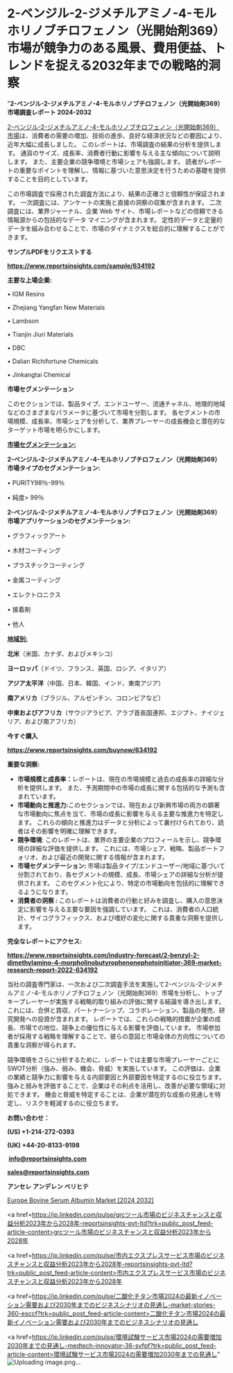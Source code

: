 # 2-ベンジル-2-ジメチルアミノ-4-モルホリノブチロフェノン（光開始剤369）市場が競争力のある風景、費用便益、トレンドを捉える2032年までの戦略的洞察

"<strong>2-ベンジル-2-ジメチルアミノ-4-モルホリノブチロフェノン（光開始剤369） 市場調査レポート 2024-2032</strong>

<a href=https://www.reportsinsights.com/sample/634192>2-ベンジル-2-ジメチルアミノ-4-モルホリノブチロフェノン（光開始剤369） 市場</a>は、消費者の需要の増加、技術の進歩、良好な経済状況などの要因により、近年大幅に成長しました。 このレポートは、市場調査の結果の分析を提供します。 通貨のサイズ、成長率、消費者行動に影響を与える主な傾向について説明します。 また、主要企業の競争環境と市場シェアも強調します。 読者がレポートの重要なポイントを理解し、情報に基づいた意思決定を行うための基礎を提供することを目的としています。

この市場調査で採用された調査方法により、結果の正確さと信頼性が保証されます。 一次調査には、アンケートの実施と直接の洞察の収集が含まれます。 二次調査には、業界ジャーナル、企業 Web サイト、市場レポートなどの信頼できる情報源からの包括的なデータ マイニングが含まれます。 定性的データと定量的データを組み合わせることで、市場のダイナミクスを総合的に理解することができます。

<strong><b>サンプルPDFをリクエストする</b></strong>

<a href=https://www.reportsinsights.com/sample/634192><strong><u>https://www.reportsinsights.com/sample/634192</u></strong></a>

<strong>主要な上場企業:</strong>

• IGM Resins

• Zhejiang Yangfan New Materials

• Lambson

• Tianjin Jiuri Materials

• DBC

• Dalian Richifortune Chemicals

• Jinkangtai Chemical

<strong>市場セグメンテーション</strong>

このセクションでは、製品タイプ、エンドユーザー、流通チャネル、地理的地域などのさまざまなパラメータに基づいて市場を分割します。 各セグメントの市場規模、成長率、市場シェアを分析して、業界プレーヤーの成長機会と潜在的なターゲット市場を明らかにします。

<strong><u>市場セグメンテーション</u></strong><strong><u>:</u></strong>

<strong>2-ベンジル-2-ジメチルアミノ-4-モルホリノブチロフェノン（光開始剤369） 市場タイプのセグメンテーション:</strong>

• PURITY98％-99％

• 純度> 99％

<strong>2-ベンジル-2-ジメチルアミノ-4-モルホリノブチロフェノン（光開始剤369） 市場アプリケーションのセグメンテーション:</strong>

• グラフィックアート

• 木材コーティング

• プラスチックコーティング

• 金属コーティング

• エレクトロニクス

• 接着剤

• 他人

<strong><u>地域別</u></strong><strong><u>:</u></strong>

<strong>北米</strong>（米国、カナダ、およびメキシコ）

<strong>ヨーロッパ</strong>（ドイツ、フランス、英国、ロシア、イタリア）

<strong>アジア太平洋</strong>（中国、日本、韓国、インド、東南アジア）

<strong>南アメリカ</strong>（ブラジル、アルゼンチン、コロンビアなど）

<strong>中東およびアフリカ</strong>（サウジアラビア、アラブ首長国連邦、エジプト、ナイジェリア、および南アフリカ）

<strong>今すぐ購入</strong>

<a href=https://www.reportsinsights.com/buynow/634192><strong><u>https://www.reportsinsights.com/buynow/634192</u></strong></a>

<strong>重要な洞察:</strong>
<ul>
  <li><strong>市場規模と成長率：</strong>レポートは、現在の市場規模と過去の成長率の詳細な分析を提供します。 また、予測期間中の市場の成長に関する包括的な予測も含まれています。</li>
  <li><strong>市場動向と推進力:</strong>このセクションでは、現在および新興市場の両方の顕著な市場動向に焦点を当て、市場の成長に影響を与える主要な推進力を特定します。 これらの傾向と推進力はデータと分析によって裏付けられており、読者はその影響を明確に理解できます。</li>
  <li><strong>競争環境</strong>: このレポートは、業界の主要企業のプロフィールを示し、競争環境の詳細な評価を提供します。 これには、市場シェア、戦略、製品ポートフォリオ、および最近の開発に関する情報が含まれます。</li>
  <li><strong>市場セグメンテーション: </strong>市場は製品タイプ/エンドユーザー/地域に基づいて分割されており、各セグメントの規模、成長、市場シェアの詳細な分析が提供されます。 このセグメント化により、特定の市場動向を包括的に理解できるようになります。</li>
  <li><strong>消費者の洞察 : </strong>このレポートは消費者の行動と好みを調査し、購入の意思決定に影響を与える主要な要因を強調しています。 これは、消費者の人口統計、サイコグラフィックス、および嗜好の変化に関する貴重な洞察を提供します。</li>
</ul>
<strong>完全なレポートにアクセス:</strong>

<a href=https://www.reportsinsights.com/industry-forecast/2-benzyl-2-dimethylamino-4-morpholinobutyrophenonephotoinitiator-369-market-research-report-2022-634192><strong><u><b>https://www.reportsinsights.com/industry-forecast/2-benzyl-2-dimethylamino-4-morpholinobutyrophenonephotoinitiator-369-market-research-report-2022-634192</b></u></strong></a>

当社の調査専門家は、一次および二次調査手法を実施して2-ベンジル-2-ジメチルアミノ-4-モルホリノブチロフェノン（光開始剤369）市場を分析し、トップキープレーヤーが実施する戦略的取り組みの評価に関する結論を導き出します。 これには、合併と買収、パートナーシップ、コラボレーション、製品の発売、研究開発への投資が含まれます。 レポートでは、これらの戦略的措置が企業の成長、市場での地位、競争上の優位性に与える影響を評価しています。 市場参加者が採用する戦略を理解することで、彼らの意図と市場全体の方向性についての貴重な洞察が得られます。

競争環境をさらに分析するために、レポートでは主要な市場プレーヤーごとにSWOT分析（強み、弱み、機会、脅威）を実施しています。 この評価は、企業の業績と競争力に影響を与える内部要因と外部要因を特定するのに役立ちます。 強みと弱みを評価することで、企業はその利点を活用し、改善が必要な領域に対処できます。 機会と脅威を特定することは、企業が潜在的な成長の見通しを特定し、リスクを軽減するのに役立ちます。

<strong>お問い合わせ：</strong>

<strong>(US) +1-214-272-0393</strong>

<strong>(UK) +44-20-8133-9198</strong>

<strong> </strong><a href=info@reportsinsights.com><strong><u>info@reportsinsights.com</u></strong></a>

<a href=sales@reportsinsights.com><strong><u>sales@reportsinsights.com</u></strong></a>

<strong>アンセレ アンデレン ベリヒテ</strong>

<a href=https://www.linkedin.com/pulse/europe-bovine-serum-albumin-market-analysis-jzrmf/>Europe Bovine Serum Albumin Market [2024 2032]</a>

<a href=https://jp.linkedin.com/pulse/grcツール市場のビジネスチャンスと収益分析2023年から2028年-reportsinsights-pvt-ltd?trk=public_post_feed-article-content>grcツール市場のビジネスチャンスと収益分析2023年から2028年</a>

<a href=https://jp.linkedin.com/pulse/市内エクスプレスサービス市場のビジネスチャンスと収益分析2023年から2028年-reportsinsights-pvt-ltd?trk=public_post_feed-article-content>市内エクスプレスサービス市場のビジネスチャンスと収益分析2023年から2028年</a>

<a href=https://jp.linkedin.com/pulse/二酸化チタン市場2024の最新イノベーション需要および2030年までのビジネスシナリオの見通し-market-stories-360-esccf?trk=public_post_feed-article-content>二酸化チタン市場2024の最新イノベーション需要および2030年までのビジネスシナリオの見通し</a>

<a href=https://jp.linkedin.com/pulse/環境試験サービス市場2024の需要増加2030年までの見通し-medtech-innovator-36-svfpf?trk=public_post_feed-article-content>環境試験サービス市場2024の需要増加2030年までの見通し</a>"
![Uploading image.png…]()

